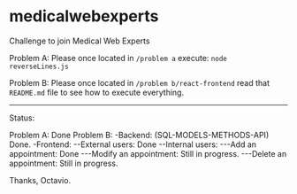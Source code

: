 # medicalwebexperts
Challenge to join Medical Web Experts

Problem A:
Please once located in `/problem a` execute: `node reverseLines.js`

Problem B:
Please once located in `/problem b/react-frontend` read that `README.md` file to see how to execute everything.

-----------

Status:

Problem A: Done
Problem B:
-Backend: (SQL-MODELS-METHODS-API) Done.
-Frontend:
--External users: Done
--Internal users:
---Add an appointment: Done
---Modify an appointment: Still in progress.
---Delete an appointment: Still in progress.

Thanks, 
Octavio.
